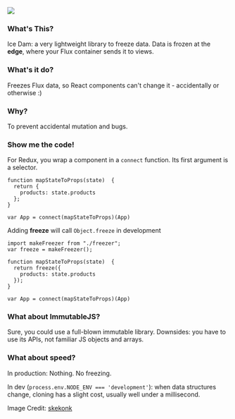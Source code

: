 
![](http://c1.staticflickr.com/3/2576/4197921511_bde31964d3_m.jpg)

### What's This?

Ice Dam: a very lightweight library to freeze data. Data is frozen at the __edge__, where your Flux container sends it to views.

### What's it do?

Freezes Flux data, so React components can't change it - accidentally or otherwise :)

### Why?

To prevent accidental mutation and bugs.

### Show me the code!
For Redux, you wrap a component in a `connect` function. Its first argument is a selector.

```
function mapStateToProps(state)  {
  return {
    products: state.products
  };
}

var App = connect(mapStateToProps)(App)
```

Adding __freeze__ will call `Object.freeze` in development

```
import makeFreezer from "./freezer";
var freeze = makeFreezer();

function mapStateToProps(state)  {
  return freeze({
    products: state.products
  });
}

var App = connect(mapStateToProps)(App)
```

### What about ImmutableJS?

Sure, you could use a full-blown immutable library. Downsides: you have to use its APIs, not familiar JS objects and arrays.

### What about speed?

In production: Nothing. No freezing.

In dev (`process.env.NODE_ENV === 'development'`): when data structures change, cloning has a slight cost, usually well under a millisecond.



Image Credit: [skekonk](https://www.flickr.com/photos/skedonk/4197921511/)